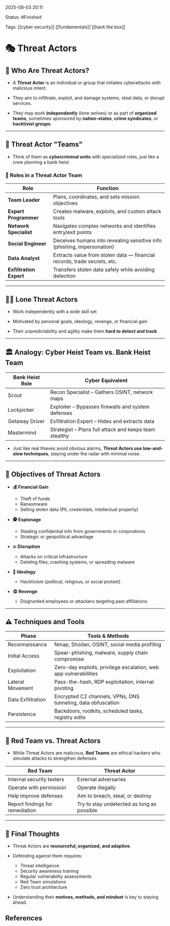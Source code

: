 2025-08-03 20:11

Status: #Finished 

Tags: [[cyber security]] [[fundamentals]] [[hack the box]] 


# 🎭 Threat Actors


## 📌 Who Are Threat Actors?

- A **Threat Actor** is an individual or group that initiates cyberattacks with malicious intent.

- They aim to infiltrate, exploit, and damage systems, steal data, or disrupt services.

- They may work **independently** (lone wolves) or as part of **organized teams**, sometimes sponsored by **nation-states**, **crime syndicates**, or **hacktivist groups**.

---

## 👥 Threat Actor "Teams"

- Think of them as **cybercriminal units** with specialized roles, just like a crew planning a bank heist.

### 🔧 Roles in a Threat Actor Team

| **Role**               | **Function**                                                                 |
|------------------------|------------------------------------------------------------------------------|
| **Team Leader**        | Plans, coordinates, and sets mission objectives                             |
| **Expert Programmer**  | Creates malware, exploits, and custom attack tools                          |
| **Network Specialist** | Navigates complex networks and identifies entry/exit points                 |
| **Social Engineer**    | Deceives humans into revealing sensitive info (phishing, impersonation)     |
| **Data Analyst**       | Extracts value from stolen data — financial records, trade secrets, etc.    |
| **Exfiltration Expert**| Transfers stolen data safely while avoiding detection                       |

---

## 🧍‍♂️ Lone Threat Actors

- Work independently with a wide skill set

- Motivated by personal goals, ideology, revenge, or financial gain

- Their unpredictability and agility make them **hard to detect and track**

---

## 🏛️ Analogy: Cyber Heist Team vs. Bank Heist Team

| **Bank Heist Role** | **Cyber Equivalent**                              |
|---------------------|----------------------------------------------------|
| Scout               | Recon Specialist – Gathers OSINT, network maps     |
| Lockpicker          | Exploiter – Bypasses firewalls and system defenses|
| Getaway Driver      | Exfiltration Expert – Hides and extracts data      |
| Mastermind          | Strategist – Plans full attack and keeps team stealthy|

- Just like real thieves avoid obvious alarms, **Threat Actors use low-and-slow techniques**, staying under the radar with minimal noise.

---

## 🎯 Objectives of Threat Actors

- **💰 Financial Gain**  
  - Theft of funds  
  - Ransomware  
  - Selling stolen data (PII, credentials, intellectual property)

- **🕵️ Espionage**  
  - Stealing confidential info from governments or corporations  
  - Strategic or geopolitical advantage

- **💥 Disruption**  
  - Attacks on critical infrastructure  
  - Deleting files, crashing systems, or spreading malware

- **🎤 Ideology**  
  - Hacktivism (political, religious, or social protest)

- **😡 Revenge**  
  - Disgruntled employees or attackers targeting past affiliations

---

## ⚠️ Techniques and Tools

| **Phase**              | **Tools & Methods**                                                                 |
|------------------------|-------------------------------------------------------------------------------------|
| Reconnaissance         | Nmap, Shodan, OSINT, social media profiling                                         |
| Initial Access         | Spear-phishing, malware, supply chain compromise                                    |
| Exploitation           | Zero-day exploits, privilege escalation, web app vulnerabilities                   |
| Lateral Movement       | Pass-the-hash, RDP exploitation, internal pivoting                                 |
| Data Exfiltration      | Encrypted C2 channels, VPNs, DNS tunneling, data obfuscation                       |
| Persistence            | Backdoors, rootkits, scheduled tasks, registry edits                                |

---

## 👊 Red Team vs. Threat Actors

- While Threat Actors are malicious, **Red Teams** are ethical hackers who simulate attacks to strengthen defenses.

| **Red Team**                         | **Threat Actor**                         |
|--------------------------------------|------------------------------------------|
| Internal security testers            | External adversaries                     |
| Operate with permission              | Operate illegally                        |
| Help improve defenses                | Aim to breach, steal, or destroy         |
| Report findings for remediation      | Try to stay undetected as long as possible|

---

## 🧠 Final Thoughts

- Threat Actors are **resourceful, organized, and adaptive**.

- Defending against them requires:
  - Threat intelligence
  - Security awareness training
  - Regular vulnerability assessments
  - Red Team simulations
  - Zero trust architecture

- Understanding their **motives, methods, and mindset** is key to staying ahead.





## References



